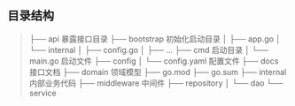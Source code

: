## 目录结构
> ├── api                         暴露接口目录
> ├── bootstrap                   初始化启动目录
> │  ├── app.go
> │  └── internal
> │     ├── config.go
> │     ├── ...
> ├── cmd                         启动目录
> │  └── main.go                  启动文件
> ├── config
> │  └── config.yaml              配置文件
> ├── docs                        接口文档
> ├── domain                      领域模型
> ├── go.mod
> ├── go.sum
> ├── internal                    内部业务代码
> ├── middleware                  中间件
> ├── repository
> │  └── dao
> └── service